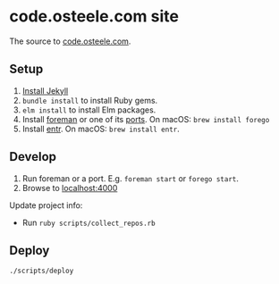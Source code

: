 # code.osteele.com site

The source to [code.osteele.com](https://code.osteele.com).

## Setup

1. [Install Jekyll](https://jekyllrb.com/docs/installation/)
2. `bundle install` to install Ruby gems.
3. `elm install` to install Elm packages.
4. Install [foreman](https://github.com/ddollar/foreman) or one of its
   [ports](https://github.com/ddollar/foreman#ports). On macOS: `brew install
   forego`
5. Install [entr](http://www.entrproject.org). On macOS: `brew install entr`.

## Develop

1. Run foreman or a port. E.g. `foreman start` or `forego start`.
2. Browse to [localhost:4000](http://localhost:4000)

Update project info:

* Run `ruby scripts/collect_repos.rb`

## Deploy

```bash
./scripts/deploy
```
